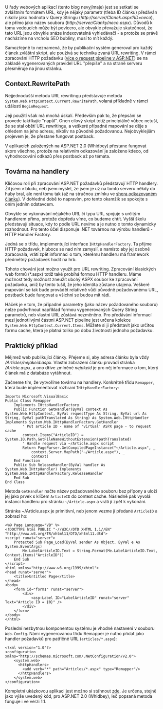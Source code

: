 <!-- dcterms:identifier = aspnetcz#44 -->
<!-- dcterms:title = Továrna na absolutní URL: rewriting pomocí IHttpHanderFactory -->
<!-- dcterms:abstract = URL rewriting je častá technika, používaná k výrobě "hezkých" webových adres. Elegantně je možno ji realizovat pomocí IHttpHanderFactory - narozdíl od jiných metod úspěšně implementuje postback a je Whidbey kompatibilní. -->
<!-- np9:categoryId = 4 -->
<!-- x4w:category = IT -->
<!-- np9:authorId = 1 -->
<!-- np9:authorEmail = michal.valasek@altairis.cz -->
<!-- dcterms:creator = Michal Altair Valášek -->
<!-- dcterms:created = 2005-08-12T03:10:27.403+02:00 -->
<!-- dcterms:date = 2005-08-12T03:10:27.403+02:00 -->

U řady webových aplikací (tento blog nevyjímaje) jest se setkati se zvláštním formátem URL, kdy je nějaký parametr (třeba ID článku) předáván nikoliv jako hodnota v Query Stringu (*http://server/Clanek.aspx?ID=neco*), ale přímo jako název souboru (*http://server/Clanky/neco.aspx*). Důvodů k tomu vedoucích může být povícero, ale obvykle převažuje skutečnost, že tato URL jsou obvykle snáze indexovatelná vyhledávači - a protože se právě nacházíme na vrcholu SEO bubliny, musí to mít každý.

Samozřejmě to neznamená, že by publikační systém generoval pro každý článek zvláštní skript, ale používá se technika zvaná URL rewriting. V rámci zpracování HTTP požadavku ([více o request pipeline v ASP.NET](/entry/article-20050110.aspx)) se na základě vygenerovaných pravidel URL "přepíše" a na straně serveru přesměruje na jinou stránku.

## Context.RewritePath

Nejjednodušší metodu URL rewritingu představuje metoda `System.Web.HttpContext.Current.RewritePath`, volaná příkladně v rámci události `BeginRequest`.

Její použití však má mnohá úskalí. Především pak to, že přepsání se provede takříkajíc "napůl". Onen cílový skript totiž principiálně vůbec netuší, že se stal obětí URL rewritingu, a veškeré případné mapování se děje s ohledem na jeho adresu, nikoliv na původně požadovanou. Nejobvyklejším projevem je, že přestane fungovat postback.

V aplikacích založených na ASP.NET 2.0 (Whidbey) přestane fungovat skoro všechno, protože na relativním odkazování je založeno kdeco, od vyhodnocování odkazů přes postback až po témata.

## Továrna na handlery

Klíčovou roli při zpracování ASP.NET požadavků představují HTTP handlery. Žil jsem v bludu, neb jsem myslel, že jsem je už na tomto serveru někdy do huby bral, ale není tomu tak (až na stručnou zmínku ve [shora odkazovaném článku](/entry/article-20050110.aspx)). V dohledné době to napravím, pro tento okamžik se spokojte s oním jedním odstavcem.

Obvykle se vykonávání nějakého URL či typu URL spojuje s určitým handlerem přímo, protože dopředu víme, co budeme chtít. Vyšší školu představují situace, kdy to podle URL nevíme a je nutno o tomto dynamicky rozhodnout. Pro tento účel disponuje .NET továrnou na výrobu handlerů - HTTP Handler Factory.

Jedná se o třídu, implementující interface `IHttpHandlerFactory`. Ta přijme HTTP požadavek, hluboce se nad ním zamyslí, a namísto aby jej osobně zpracovala, vrátí zpět informaci o tom, kterému handleru má framework předmětný požadavek hodit na hrb.

Tohoto chování jest možno využít pro URL rewriting. Zpracování klasických web formů (*.aspx) totiž také probíhá formou HTTP handleru. Máme možnost tedy možnost zneužít ubohý ASPX soubor ke zpracování požadavku, aniž by tento tušil, že jeho identita zůstane utajena. Veškeré mapování se tak bude provádět relativně vůči původně požadovanému URL, postback bude fungovat a všichni se budou mít rádi.

Háček je v tom, že případné parametry (jako název požadovaného souboru) nelze podvrhnout například formou vygenerovaných Query String parametrů, neb vlastní URL zůstává nezměněno. Pro předávání informací mezi jednotlivými částmi ASP.NET pipeline jest určena kolekce `System.Web.HttpContext.Current.Items`. Můžete si ji představit jako určitou formu cache, která je platná toliko po dobu životnosti jednoho požadavku.

## Praktický příklad

Mějmež web publikující články. Přejeme si, aby adresa článku byla vždy */Articles/nejakeid.aspx*. Vlastní zobrazení článku provádí stránka */Article.aspx*, a ono dříve zmíněné *nejakeid* je pro něj informace o tom, který článek má z databáze vytáhnout.

Začneme tím, že vytvoříme továrnu na handlery. Konkrétně třídu `Remapper`, která bude implementovat rozhraní `IHttpHandlerFactory`:

    Imports Microsoft.VisualBasic
    Public Class Remapper
        Implements IHttpHandlerFactory
        Public Function GetHandler(ByVal context As System.Web.HttpContext, ByVal requestType As String, ByVal url As String, ByVal pathTranslated As String) As System.Web.IHttpHandler Implements System.Web.IHttpHandlerFactory.GetHandler
            ' Put article ID - name of 'virtual' ASPX page - to request cache
            context.Items("ArticleID") = System.IO.Path.GetFileNameWithoutExtension(pathTranslated)
            ' Handle request via ~/Article.aspx script
            Return PageParser.GetCompiledPageInstance("~/Article.aspx", _
                context.Server.MapPath("~/Article.aspx"), _
                context)
        End Function
        Public Sub ReleaseHandler(ByVal handler As System.Web.IHttpHandler) Implements System.Web.IHttpHandlerFactory.ReleaseHandler
        End Sub
    End Class

Metoda `GetHandler` načte název požadovaného souboru bez přípony a uloží jej jako prvek s klíčem `ArticleID` do context cache. Následně pak vyvolá instanci handleru pro stránku `~/Article.aspx` a vráti jí zpět k vykonání.

Stránka ~/Article.aspx je primitivní, neb jenom vezme jí předané `ArticleID` a zobrazí ho:

    <%@ Page Language="VB" %>
    <!DOCTYPE html PUBLIC "-//W3C//DTD XHTML 1.1//EN" "http://www.w3.org/TR/xhtml11/DTD/xhtml11.dtd">
    <script runat="server">
        Protected Sub Page_Load(ByVal sender As Object, ByVal e As System.EventArgs)
            Me.LabelArticleID.Text = String.Format(Me.LabelArticleID.Text, Context.Items("ArticleID"))
        End Sub
    </script>
    <html xmlns="http://www.w3.org/1999/xhtml">
    <head runat="server">
        <title>Untitled Page</title>
    </head>
    <body>
        <form id="form1" runat="server">
            <div>
                <asp:Label ID="LabelArticleID" runat="server" Text="Article ID = {0}" />
            </div>
        </form>
    </body>
    </html>

Poslední nezbytnou komponentou systému je vhodné nastavení v souboru `Web.Config`. Námi vygenerovanou třídu Remapper je nutno přidat jako handler požadavků pro patřičné URL (`articles/*.aspx`):

    <?xml version="1.0"?>
    <configuration xmlns="http://schemas.microsoft.com/.NetConfiguration/v2.0">
        <system.web>
          <httpHandlers>
            <add verb="*" path="Articles/*.aspx" type="Remapper"/>
          </httpHandlers>
        </system.web>
    </configuration>

Kompletní ukázkovou aplikaci jest možno si stáhnout [zde](https://www.cdn.altairis.cz/Blog/2005/20050812-url-rewriting.zip). Je určena, stejně jako výše uvedený kód, pro ASP.NET 2.0 (Whidbey), leč popsaná metoda funguje i ve verzi 1.1.